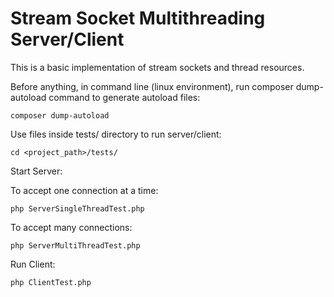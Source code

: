 
# Stream Socket Multithreading Server/Client

This is a basic implementation of stream sockets and thread resources.

Before anything, in command line (linux environment), run composer dump-autoload command to generate autoload files:

```
composer dump-autoload
```

Use files inside tests/ directory to run server/client:

```
cd <project_path>/tests/
```

Start Server:

To accept one connection at a time:

```
php ServerSingleThreadTest.php
```

To accept many connections:

```
php ServerMultiThreadTest.php
```

Run Client:

```
php ClientTest.php
```
